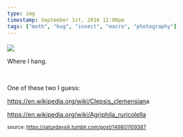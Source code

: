 ```yaml
---
type: img
timestamp: September 1st, 2016 12:00pm
tags: ["moth", "bug", "insect", "macro", "photography"]
---
```

####
<img src="https://saturdayxiii.github.io/media/149801109387.jpg"/>
                                                                                          
Where I hang.

<br/>

One of these two I guess: 

<a href="https://en.wikipedia.org/wiki/Clepsis_clemensiana" target="_blank">https://en.wikipedia.org/wiki/Clepsis_clemensian</a>a 

<a href="https://en.wikipedia.org/wiki/Agriphila_ruricolella" target="_blank">https://en.wikipedia.org/wiki/Agriphila_ruricolella</a><br/>
 
                                    
                
                
                
                
                                
<small>source: https://saturdayxiii.tumblr.com/post/149801109387</small>